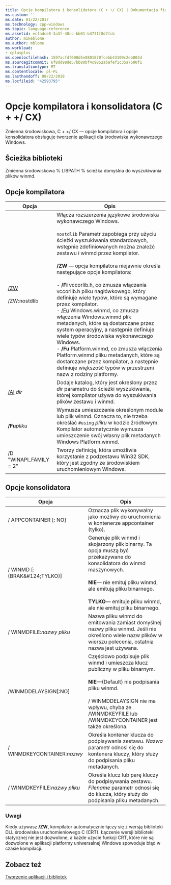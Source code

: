 ```yaml
---
title: Opcje kompilatora i konsolidatora (C + +/ CX) | Dokumentacja firmy Microsoft
ms.custom: ''
ms.date: 01/22/2017
ms.technology: cpp-windows
ms.topic: language-reference
ms.assetid: ecfadce8-3a3f-40cc-bb01-b4731f8d2fcb
author: mikeblome
ms.author: mblome
ms.workload:
- cplusplus
ms.openlocfilehash: 1597acfdf608d5e8801870fcebb43109c2eb803d
ms.sourcegitcommit: 6f8dd98de57bb80bf4c9852abafef1c35a7600f1
ms.translationtype: MT
ms.contentlocale: pl-PL
ms.lasthandoff: 08/22/2018
ms.locfileid: "42593795"
---
```

# <a name="compiler-and-linker-options-ccx"></a>Opcje kompilatora i konsolidatora (C + +/ CX)
Zmienna środowiskowa, C + +/ CX — opcje kompilatora i opcje konsolidatora obsługuje tworzenie aplikacji dla środowiska wykonawczego Windows.  
  
## <a name="library-path"></a>Ścieżka biblioteki  
 Zmienna środowiskowa % LIBPATH % ścieżka domyślna do wyszukiwania plików winmd.  
  
## <a name="compiler-options"></a>Opcje kompilatora  
  
|Opcja|Opis|  
|------------|-----------------|  
|[/ZW](../build/reference/zw-windows-runtime-compilation.md)<br /><br /> /ZW:nostdlib|Włącza rozszerzenia językowe środowiska wykonawczego Windows.<br /><br /> `nostdlib` Parametr zapobiega przy użyciu ścieżki wyszukiwania standardowych, wstępnie zdefiniowanych można znaleźć zestawu i winmd przez kompilator.<br /><br /> **/ZW** — opcja kompilatora niejawnie określa następujące opcje kompilatora:<br /><br /> -   **/Fi** vccorlib.h, co zmusza włączenia vccorlib.h pliku nagłówkowego, który definiuje wiele typów, które są wymagane przez kompilator.<br />-   [/Fu](../build/reference/fu-name-forced-hash-using-file.md) Windows.winmd, co zmusza włączenia Windows.winmd plik metadanych, które są dostarczane przez system operacyjny, a następnie definiuje wiele typów środowiska wykonawczego Windows.<br />-   **/Fu** Platform.winmd, co zmusza włączenia Platform.winmd pliku metadanych, które są dostarczane przez kompilator, a następnie definiuje większość typów w przestrzeni nazw z rodziny platformy.|  
|[/AI](../build/reference/ai-specify-metadata-directories.md) *dir*|Dodaje katalog, który jest określony przez *dir* parametru do ścieżki wyszukiwania, której kompilator używa do wyszukiwania plików zestawu i winmd.|  
|**/Fu***pliku* |Wymusza umieszczenie określonym module lub plik winmd. Oznacza to, nie trzeba określać `#using` *pliku* w kodzie źródłowym. Kompilator automatycznie wymusza umieszczenie swój własny plik metadanych Windows Platform.winmd.|  
|/D "WINAPI_FAMILY = 2"|Tworzy definicję, która umożliwia korzystanie z podzestawu Win32 SDK, który jest zgodny ze środowiskiem uruchomieniowym Windows.|  
  
## <a name="linker-options"></a>Opcje konsolidatora  
  
|Opcja|Opis|  
|------------|-----------------|  
|/ APPCONTAINER [: NO]|Oznacza plik wykonywalny jako możliwy do uruchomienia w kontenerze appcontainer (tylko).|  
|/ WINMD [: {BRAK&AMP;#124;TYLKO}]|Generuje plik winmd i skojarzony plik binarny. Ta opcja muszą być przekazywane do konsolidatora do winmd maszynowych.<br /><br /> **NIE**— nie emituj pliku winmd, ale emitują pliku binarnego.<br /><br /> **TYLKO**— emituje pliku winmd, ale nie emituj pliku binarnego.|  
|/ WINMDFILE:*nazwy pliku*|Nazwa pliku winmd do emitowania zamiast domyślnej nazwy pliku winmd. Jeśli nie określono wiele nazw plików w wierszu polecenia, ostatnia nazwa jest używana.|  
|/WINMDDELAYSIGN[:NO]|Częściowo podpisuje plik winmd i umieszcza klucz publiczny w pliku binarnym.<br /><br /> **NIE**—(Default) nie podpisania pliku winmd.<br /><br /> / WINMDDELAYSIGN nie ma wpływu, chyba że /WINMDKEYFILE lub /WINMDKEYCONTAINER jest także określona.|  
|/ WINMDKEYCONTAINER:*nazwy*|Określa kontener klucza do podpisywania zestawu. *Nazwa* parametr odnosi się do kontenera kluczy, który służy do podpisania pliku metadanych.|  
|/ WINMDKEYFILE:*nazwy pliku*|Określa klucz lub parę kluczy do podpisywania zestawu. *Filename* parametr odnosi się do klucza, który służy do podpisania pliku metadanych.|  
  
### <a name="remarks"></a>Uwagi  
 Kiedy używasz **/ZW**, kompilator automatycznie łączy się z wersją biblioteki DLL środowiska uruchomieniowego C (CRT). Łączenie wersji biblioteki statycznej nie jest dozwolone, a każde użycie funkcji CRT, które nie są dozwolone w aplikacji platformy uniwersalnej Windows spowoduje błąd w czasie kompilacji.  
  
## <a name="see-also"></a>Zobacz też  
 [Tworzenie aplikacji i bibliotek](../cppcx/building-apps-and-libraries-c-cx.md)
